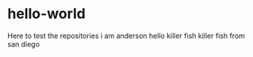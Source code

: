 # hello-world
Here to test the repositories
i am anderson
hello
killer fish
killer fish from san diego
